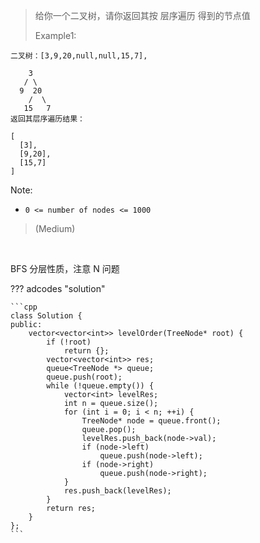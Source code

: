 <!-- prettier-ignore-start -->

> 给你一个二叉树，请你返回其按 层序遍历 得到的节点值 <br>
>
>   Example1:
```
二叉树：[3,9,20,null,null,15,7],

    3
   / \
  9  20
    /  \
   15   7
返回其层序遍历结果：

[
  [3],
  [9,20],
  [15,7]
]
```
Note:
>
- `0 <= number of nodes <= 1000`
>
> (Medium)

<!-- prettier-ignore-end -->

<br>

BFS 分层性质，注意 N 问题

??? adcodes "solution"

    ```cpp
    class Solution {
    public:
        vector<vector<int>> levelOrder(TreeNode* root) {
            if (!root)
                return {};
            vector<vector<int>> res;
            queue<TreeNode *> queue;
            queue.push(root);
            while (!queue.empty()) {
                vector<int> levelRes;
                int n = queue.size();
                for (int i = 0; i < n; ++i) {
                    TreeNode* node = queue.front();
                    queue.pop();
                    levelRes.push_back(node->val);
                    if (node->left)
                        queue.push(node->left);
                    if (node->right)
                        queue.push(node->right);
                }
                res.push_back(levelRes);
            }
            return res;
        }
    };
    ```

